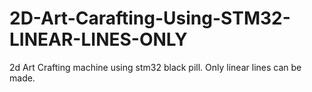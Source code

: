 # 2D-Art-Carafting-Using-STM32-LINEAR-LINES-ONLY
2d Art Crafting machine using stm32 black pill. Only linear lines can be made. 
